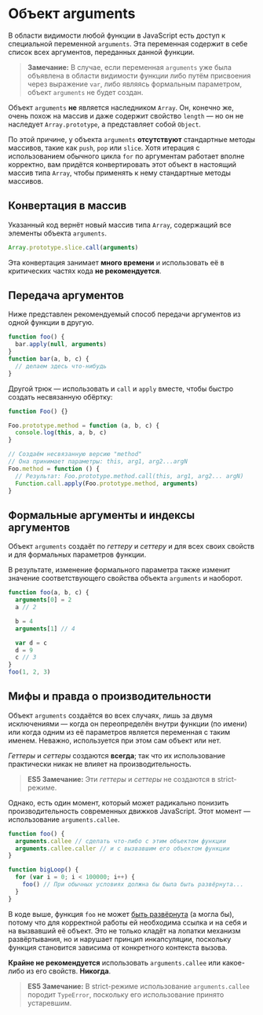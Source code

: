 # Объект arguments

В области видимости любой функции в JavaScript есть доступ к специальной переменной `arguments`. Эта переменная содержит в себе список всех аргументов, переданных данной функции.

> **Замечание:** В случае, если переменная `arguments` уже была объявлена в области видимости функции либо путём присвоения через выражение `var`, либо являясь формальным параметром, объект `arguments` не будет создан.

Объект `arguments` **не** является наследником `Array`. Он, конечно же, очень похож на массив и даже содержит свойство `length` — но он не наследует `Array.prototype`, а представляет собой `Object`.

По этой причине, у объекта `arguments` **отсутствуют** стандартные методы массивов, такие как `push`, `pop` или `slice`. Хотя итерация с использованием обычного цикла `for` по аргументам работает вполне корректно, вам придётся конвертировать этот объект в настоящий массив типа `Array`, чтобы применять к нему стандартные методы массивов.

## Конвертация в массив

Указанный код вернёт новый массив типа `Array`, содержащий все элементы объекта `arguments`.

```js
Array.prototype.slice.call(arguments)
```

Эта конвертация занимает **много времени** и использовать её в критических частях кода **не рекомендуется**.

## Передача аргументов

Ниже представлен рекомендуемый способ передачи аргументов из одной функции в другую.

```js
function foo() {
  bar.apply(null, arguments)
}
function bar(a, b, c) {
  // делаем здесь что-нибудь
}
```

Другой трюк — использовать и `call` и `apply` вместе, чтобы быстро создать несвязанную обёртку:

```js
function Foo() {}

Foo.prototype.method = function (a, b, c) {
  console.log(this, a, b, c)
}

// Создаём несвязанную версию "method"
// Она принимает параметры: this, arg1, arg2...argN
Foo.method = function () {
  // Результат: Foo.prototype.method.call(this, arg1, arg2... argN)
  Function.call.apply(Foo.prototype.method, arguments)
}
```

## Формальные аргументы и индексы аргументов

Объект `arguments` создаёт по _геттеру_ и _сеттеру_ и для всех своих свойств и для формальных параметров функции.

В результате, изменение формального параметра также изменит значение соответствующего свойства объекта `arguments` и наоборот.

```js
function foo(a, b, c) {
  arguments[0] = 2
  a // 2

  b = 4
  arguments[1] // 4

  var d = c
  d = 9
  c // 3
}
foo(1, 2, 3)
```

## Мифы и правда о производительности

Объект `arguments` создаётся во всех случаях, лишь за двумя исключениями — когда он переопределён внутри функции (по имени) или когда одним из её параметров является переменная с таким именем. Неважно, используется при этом сам объект или нет.

_Геттеры_ и _сеттеры_ создаются **всегда**; так что их использование практически никак не влияет на производительность.

> **ES5 Замечание:** Эти _геттеры_ и _сеттеры_ не создаются в strict-режиме.

Однако, есть один момент, который может радикально понизить производительность современных движков JavaScript. Этот момент — использование `arguments.callee`.

```js
function foo() {
  arguments.callee // сделать что-либо с этим объектом функции
  arguments.callee.caller // и с вызвавшим его объектом функции
}

function bigLoop() {
  for (var i = 0; i < 100000; i++) {
    foo() // При обычных условиях должна бы была быть развёрнута...
  }
}
```

В коде выше, функция `foo` не может [быть развёрнута][1] (а могла бы), потому что для корректной работы ей необходима ссылка и на себя и на вызвавший её объект. Это не только кладёт на лопатки механизм развёртывания, но и нарушает принцип инкапсуляции, поскольку функция становится зависима от конкретного контекста вызова.

**Крайне не рекомендуется** использовать `arguments.callee` или какое-либо из его свойств. **Никогда**.

> **ES5 Замечание:** В strict-режиме использование `arguments.callee` породит `TypeError`, поскольку его использование принято устаревшим.

[1]: http://en.wikipedia.org/wiki/Inlining
